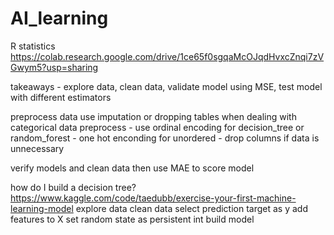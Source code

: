 # AI_learning

R statistics 
https://colab.research.google.com/drive/1ce65f0sgqaMcOJqdHvxcZnqi7zVGwym5?usp=sharing


takeaways - explore data, clean data, validate model using MSE, test model with different estimators

  preprocess data use imputation or dropping tables
  when dealing with categorical data preprocess 
    - use ordinal encoding for decision_tree or random_forest
    - one hot enconding for unordered
    - drop columns if data is unnecessary

verify models and clean data then use MAE to score model

how do I build a decision tree?
https://www.kaggle.com/code/taedubb/exercise-your-first-machine-learning-model
  explore data
  clean data 
  select prediction target as y
  add features to X
  set random state as persistent int
  build model 
  

